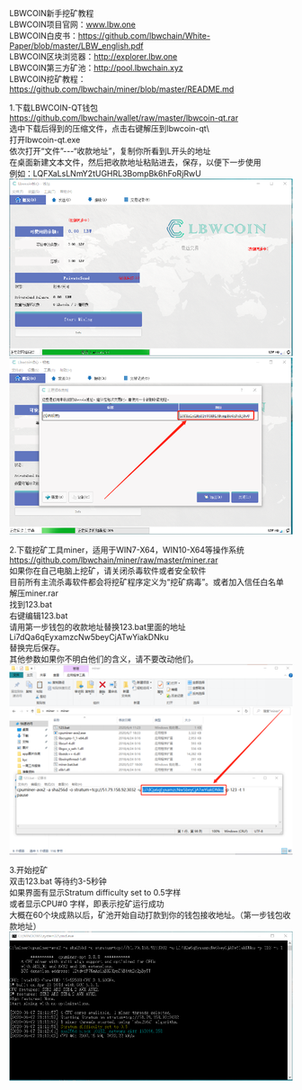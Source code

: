 LBWCOIN新手挖矿教程  
LBWCOIN项目官网：www.lbw.one  
LBWCOIN白皮书：https://github.com/lbwchain/White-Paper/blob/master/LBW_english.pdf  
LBWCOIN区块浏览器：http://explorer.lbw.one  
LBWCOIN第三方矿池：http://pool.lbwchain.xyz  
LBWCOIN挖矿教程：https://github.com/lbwchain/miner/blob/master/README.md  
  
1.下载LBWCOIN-QT钱包  
https://github.com/lbwchain/wallet/raw/master/lbwcoin-qt.rar  
选中下载后得到的压缩文件，点击右键解压到lbwcoin-qt\  
打开lbwcoin-qt.exe  
依次打开“文件”---“收款地址”，复制你所看到L开头的地址  
在桌面新建文本文件，然后把收款地址粘贴进去，保存，以便下一步使用  
例如：LQFXaLsLNmY2tUGHRL3BompBk6hFoRjRwU  
![Image](https://github.com/lbwchain/miner/blob/master/wallet-1.png)  
![Image](https://github.com/lbwchain/miner/blob/master/wallet-2.png)  
  
2.下载挖矿工具miner，适用于WIN7-X64，WIN10-X64等操作系统  
https://github.com/lbwchain/miner/raw/master/miner.rar  
如果你在自己电脑上挖矿，请关闭杀毒软件或者安全软件  
目前所有主流杀毒软件都会将挖矿程序定义为“挖矿病毒”。或者加入信任白名单  
解压miner.rar  
找到123.bat  
右键编辑123.bat  
请用第一步钱包的收款地址替换123.bat里面的地址  
Li7dQa6qEyxamzcNw5beyCjATwYiakDNku  
替换完后保存。  
其他参数如果你不明白他们的含义，请不要改动他们。  
![Image](https://github.com/lbwchain/miner/blob/master/minerlbw684.png)  
  
3.开始挖矿  
双击123.bat 等待约3-5秒钟  
如果界面有显示Stratum difficulty set to 0.5字样  
或者显示CPU#0 字样，即表示挖矿运行成功  
大概在60个块成熟以后，矿池开始自动打款到你的钱包接收地址。（第一步钱包收款地址）  
![Image](https://github.com/lbwchain/miner/blob/master/miner_status.png)  
